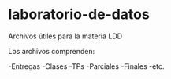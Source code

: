 # laboratorio-de-datos
Archivos útiles para la materia LDD

Los archivos comprenden:

-Entregas
-Clases
-TPs
-Parciales
-Finales
-etc.
